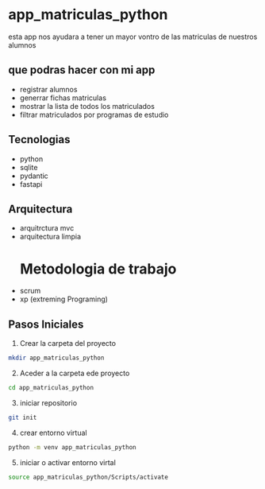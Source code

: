 # app_matriculas_python
esta app nos ayudara a tener un mayor vontro de las matriculas de nuestros alumnos
## que podras hacer con mi app
- registrar alumnos
- generrar fichas matriculas
- mostrar la lista de todos los matriculados
- filtrar matriculados por programas de estudio
## Tecnologias
- python
- sqlite
- pydantic
- fastapi
## Arquitectura
- arquitrctura mvc
- arquitectura limpia
  # Metodologia de trabajo
- scrum
- xp (extreming Programing)
## Pasos Iniciales
1. Crear la carpeta del proyecto
```bash
mkdir app_matriculas_python
```
2. Aceder a la carpeta ede proyecto
```bash
cd app_matriculas_python
```
3. iniciar repositorio
```bash
git init
```
4. crear entorno virtual
```bash
python -m venv app_matriculas_python
```
5. iniciar o activar entorno virtal
```bash
source app_matriculas_python/Scripts/activate
```
